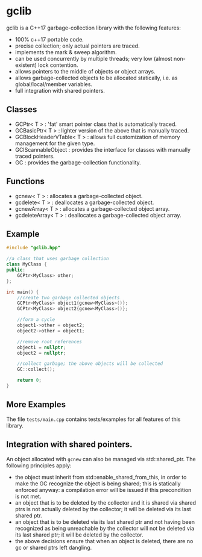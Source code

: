 # gclib

gclib is a C++17 garbage-collection library with the following features:

- 100% c++17 portable code.
- precise collection; only actual pointers are traced.
- implements the mark & sweep algorithm.
- can be used concurrently by multiple threads; very low (almost non-existent) lock contention.
- allows pointers to the middle of objects or object arrays.
- allows garbage-collected objects to be allocated statically, i.e. as global/local/member variables.
- full integration with shared pointers.

## Classes

- GCPtr< T > : 'fat' smart pointer class that is automatically traced.
- GCBasicPtr< T > : lighter version of the above that is manually traced.
- GCBlockHeaderVTable< T > : allows full customization of memory management for the given type.
- GCIScannableObject : provides the interface for classes with manually traced pointers.
- GC : provides the garbage-collection functionality.

## Functions

- gcnew< T > : allocates a garbage-collected object.
- gcdelete< T > : deallocates a garbage-collected object.
- gcnewArray< T > : allocates a garbage-collected object array.
- gcdeleteArray< T > : deallocates a garbage-collected object array.

## Example

```cpp
#include "gclib.hpp"

//a class that uses garbage collection
class MyClass {
public:
	GCPtr<MyClass> other;
};

int main() {
	//create two garbage collected objects
	GCPtr<MyClass> object1{gcnew<MyClass>()};
	GCPtr<MyClass> object2{gcnew<MyClass>()};

	//form a cycle
	object1->other = object2;
	object2->other = object1;

	//remove root references
	object1 = nullptr;
	object2 = nullptr;

	//collect garbage; the above objects will be collected
	GC::collect();

	return 0;
}
```

## More Examples

The file `tests/main.cpp` contains tests/examples for all features of this library.

## Integration with shared pointers.

An object allocated with `gcnew` can also be managed via std::shared_ptr. The following principles apply:

- the object must inherit from std::enable_shared_from_this, in order to make the GC recognize the object is being shared; this is statically enforced anyway: a compilation error will be issued if this precondition is not met.
- an object that is to be deleted by the collector and it is shared via shared ptrs is not actually deleted by the collector; it will be deleted via its last shared ptr.
- an object that is to be deleted via its last shared ptr and not having been recognized as being unreachable by the collector will not be deleted via its last shared ptr; it will be deleted by the collector.
- the above decisions ensure that when an object is deleted, there are no gc or shared ptrs left dangling.
